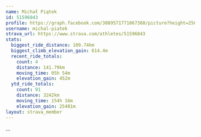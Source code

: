 ```yaml
---
name: Michał Piątek
id: 51596843
profile: https://graph.facebook.com/3089571771067360/picture?height=256&width=256
username: michal-piatek
strava_url: https://www.strava.com/athletes/51596843
stats:
  biggest_ride_distance: 109.74km
  biggest_climb_elevation_gain: 614.4m
  recent_ride_totals:
    count: 4
    distance: 141.79km
    moving_time: 05h 54m
    elevation_gain: 452m
  ytd_ride_totals:
    count: 91
    distance: 3242km
    moving_time: 154h 16m
    elevation_gain: 25481m
layout: strava_member
--- 
```

...
